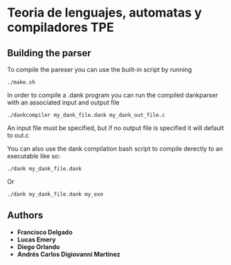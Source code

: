 # Teoria de lenguajes, automatas y compiladores TPE
## Building the parser
To compile the pareser you can use the built-in script by running
```
./make.sh
```
In order to compile a .dank program you can run the compiled dankparser with an associated input and output file
```
./dankcompiler my_dank_file.dank my_dank_out_file.c 
```
An input file must be specified, but if no output file is specified it will default to out.c

You can also use the dank compilation bash script to compile derectly to an executable like so:
```
./dank my_dank_file.dank
```
Or
```
./dank my_dank_file.dank my_exe
```

## Authors

* **Francisco Delgado**
* **Lucas Emery**
* **Diego Orlando**
* **Andrés Carlos Digiovanni Martinez**